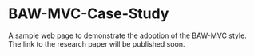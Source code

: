 # BAW-MVC-Case-Study
A sample web page to demonstrate the adoption of the BAW-MVC style.
The link to the research paper will be published soon.
